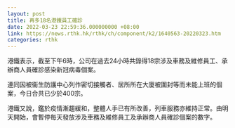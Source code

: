 ```yaml
---
layout: post
title: 再多18名港鐵員工確診
date: 2022-03-23 22:59:36.000000000 +08:00
link: https://news.rthk.hk/rthk/ch/component/k2/1640563-20220323.htm
categories: rthk
---
```


港鐵表示，截至下午6時，公司在過去24小時共錄得18宗涉及車務及維修員工、承辦商人員確診感染新冠病毒個案。

連同因被衞生防護中心列作密切接觸者、居所所在大廈被圍封等而未能上班的個案，今日合共已少於400宗。
 
港鐵又說，鑑於疫情漸趨緩和，整體人手已有所改善，列車服務亦維持正常。由明天開始，會暫停每天發放涉及車務及維修員工及承辦商人員確診個案的數字。
